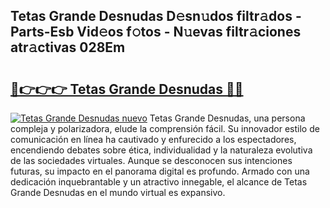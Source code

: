 ## Tetas Grande Desnudas D𝚎sn𝚞dos filtr𝚊dos - Parts-Esb Vid𝚎os f𝚘tos - N𝚞evas filtr𝚊ciones atr𝚊ctivas 028Em

# <h2><a href="http://mb48mmy.tromn.icu/?c=Tetas+Grande+Desnudas">🔗👉👉👉 Tetas Grande Desnudas 🔗🔗</a></h2>

[![Tetas Grande Desnudas nuevo](https://i.imgur.com/pEAQMta.gif)](http://mb48mmy.tromn.icu/?c=Tetas+Grande+Desnudas)
Tetas Grande Desnudas, una persona compleja y polarizadora, elude la comprensión fácil. Su innovador estilo de comunicación en línea ha cautivado y enfurecido a los espectadores, encendiendo debates sobre ética, individualidad y la naturaleza evolutiva de las sociedades virtuales. Aunque se desconocen sus intenciones futuras, su impacto en el panorama digital es profundo. Armado con una dedicación inquebrantable y un atractivo innegable, el alcance de Tetas Grande Desnudas en el mundo virtual es expansivo.
